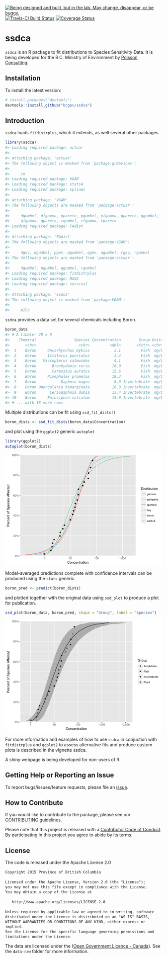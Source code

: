 
<!-- README.md is generated from README.Rmd. Please edit that file -->

<div id="devex-badge">

<a rel="Exploration" href="https://github.com/BCDevExchange/docs/blob/master/discussion/projectstates.md"><img alt="Being designed and built, but in the lab. May change, disappear, or be buggy." style="border-width:0" src="https://assets.bcdevexchange.org/images/badges/exploration.svg" title="Being designed and built, but in the lab. May change, disappear, or be buggy." />
[![Travis-CI Build
Status](https://travis-ci.org/bcgov/ssdca.svg?branch=master)](https://travis-ci.org/bcgov/ssdca)
[![Coverage
Status](https://img.shields.io/codecov/c/github/bcgov/ssdca/master.svg)](https://codecov.io/github/bcgov/ssdca?branch=master)

# ssdca

`ssdca` is an R package to fit distributions to Species Sensitivity
Data. It is being developed for the B.C. Ministry of Environment by
[Poisson Consulting](https://github.com/poissonconsulting).

## Installation

To install the latest version:

``` r
# install.packages("devtools")
devtools::install_github("bcgov/ssdca")
```

## Introduction

`ssdca` loads `fitdistrplus`, which it extends, as well several other
packages.

``` r
library(ssdca)
#> Loading required package: actuar
#> 
#> Attaching package: 'actuar'
#> The following object is masked from 'package:grDevices':
#> 
#>     cm
#> Loading required package: VGAM
#> Loading required package: stats4
#> Loading required package: splines
#> 
#> Attaching package: 'VGAM'
#> The following objects are masked from 'package:actuar':
#> 
#>     dgumbel, dlgamma, dpareto, pgumbel, plgamma, ppareto, qgumbel,
#>     qlgamma, qpareto, rgumbel, rlgamma, rpareto
#> Loading required package: FAdist
#> 
#> Attaching package: 'FAdist'
#> The following objects are masked from 'package:VGAM':
#> 
#>     dgev, dgumbel, pgev, pgumbel, qgev, qgumbel, rgev, rgumbel
#> The following objects are masked from 'package:actuar':
#> 
#>     dgumbel, pgumbel, qgumbel, rgumbel
#> Loading required package: fitdistrplus
#> Loading required package: MASS
#> Loading required package: survival
#> 
#> Attaching package: 'ssdca'
#> The following object is masked from 'package:VGAM':
#> 
#>     AICc
```

`ssdca` provides a data set for several chemicals including Boron.

``` r
boron_data
#> # A tibble: 28 x 5
#>    Chemical                 Species Concentration        Group Units
#>       <chr>                   <chr>         <dbl>       <fctr> <chr>
#>  1    Boron     Oncorhynchus mykiss           2.1         Fish  mg/L
#>  2    Boron     Ictalurus punctatus           2.4         Fish  mg/L
#>  3    Boron   Micropterus salmoides           4.1         Fish  mg/L
#>  4    Boron       Brachydanio rerio          10.0         Fish  mg/L
#>  5    Boron       Carassius auratus          15.6         Fish  mg/L
#>  6    Boron     Pimephales promelas          18.3         Fish  mg/L
#>  7    Boron           Daphnia magna           6.0 Invertebrate  mg/L
#>  8    Boron Opercularia bimarginata          10.0 Invertebrate  mg/L
#>  9    Boron      Ceriodaphnia dubia          13.4 Invertebrate  mg/L
#> 10    Boron     Entosiphon sulcatum          15.0 Invertebrate  mg/L
#> # ... with 18 more rows
```

Multiple distributions can be fit using `ssd_fit_dists()`

``` r
boron_dists <- ssd_fit_dists(boron_data$Concentration)
```

and plot using the `ggplot2` generic `autoplot`

``` r
library(ggplot2)
autoplot(boron_dists)
```

![](tools/README-unnamed-chunk-6-1.png)<!-- -->

Model-averaged predictions complete with confidence intervals can be
produced using the `stats` generic.

``` r
boron_pred <- predict(boron_dists)
```

and plotted together with the original data using `ssd_plot` to produce
a plot for publication.

``` r
ssd_plot(boron_data, boron_pred, shape = "Group", label = "Species")
```

![](tools/README-unnamed-chunk-8-1.png)<!-- -->

For more information and examples of how to use `ssdca` in conjuction
with `fitdistrplus` and `ggplot2` to assess alternative fits and produce
custom plots is described in the vignette ssdca.

A shiny webpage is being developed for non-users of R.

## Getting Help or Reporting an Issue

To report bugs/issues/feature requests, please file an
[issue](https://github.com/bcgov/ssdca/issues/).

## How to Contribute

If you would like to contribute to the package, please see our
[CONTRIBUTING](CONTRIBUTING.md) guidelines.

Please note that this project is released with a [Contributor Code of
Conduct](CODE_OF_CONDUCT.md). By participating in this project you agree
to abide by its terms.

## License

The code is released under the Apache License 2.0

    Copyright 2015 Province of British Columbia
    
    Licensed under the Apache License, Version 2.0 (the "License");
    you may not use this file except in compliance with the License.
    You may obtain a copy of the License at 
    
       http://www.apache.org/licenses/LICENSE-2.0
    
    Unless required by applicable law or agreed to in writing, software
    distributed under the License is distributed on an "AS IS" BASIS,
    WITHOUT WARRANTIES OR CONDITIONS OF ANY KIND, either express or implied.
    See the License for the specific language governing permissions and
    limitations under the License.

The data are licensed under the ([Open Government Licence -
Canada](http://open.canada.ca/en/open-government-licence-canada)). See
the `data-raw` folder for more information.
